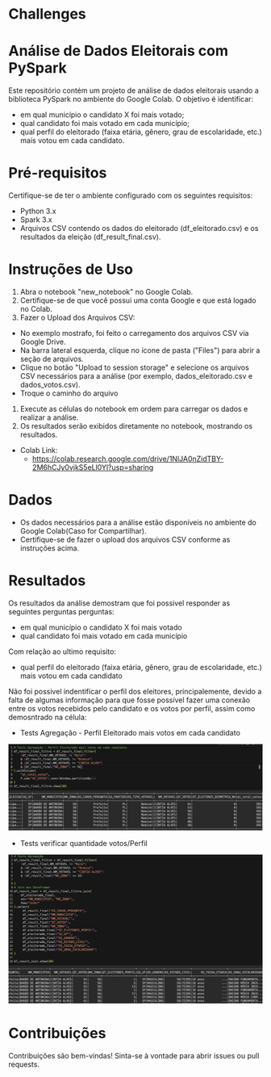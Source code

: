 # Challenges

# Análise de Dados Eleitorais com PySpark

Este repositório contém um projeto de análise de dados eleitorais usando a biblioteca PySpark no ambiente do Google Colab. O objetivo é identificar:
* em qual município o candidato X foi mais votado;
* qual candidato foi mais votado em cada município;
* qual perfil do eleitorado (faixa etária, gênero, grau de escolaridade,
etc.) mais votou em cada candidato.

# Pré-requisitos
Certifique-se de ter o ambiente configurado com os seguintes requisitos:
* Python 3.x
* Spark 3.x
* Arquivos CSV contendo os dados do eleitorado (df_eleitorado.csv) e os resultados da eleição (df_result_final.csv).

# Instruções de Uso
1. Abra o notebook "new_notebook" no Google Colab.
1. Certifique-se de que você possui uma conta Google e que está logado no Colab.
1. Fazer o Upload dos Arquivos CSV:
* No exemplo mostrafo, foi feito o carregamento dos arquivos CSV via Google Drive.
* Na barra lateral esquerda, clique no ícone de pasta ("Files") para abrir a seção de arquivos.
* Clique no botão "Upload to session storage" e selecione os arquivos CSV necessários para a análise (por exemplo, dados_eleitorado.csv e dados_votos.csv).
* Troque o caminho do arquivo
1. Execute as células do notebook em ordem para carregar os dados e realizar a análise.
1. Os resultados serão exibidos diretamente no notebook, mostrando os resultados.

* Colab Link:
  - https://colab.research.google.com/drive/1NlJA0nZidTBY-2M6hCJy0vjkS5eLl0Yl?usp=sharing

# Dados
* Os dados necessários para a análise estão disponíveis no ambiente do Google Colab(Caso for Compartilhar). 
* Certifique-se de fazer o upload dos arquivos CSV conforme as instruções acima.


# Resultados
Os resultados da análise demostram que foi possivel responder as seguintes perguntas perguntas:
* em qual município o candidato X foi mais votado
* qual candidato foi mais votado em cada município

Com relação ao ultimo requisito: 
* qual perfil do eleitorado (faixa etária, gênero, grau de escolaridade,
etc.) mais votou em cada candidato

Não foi possivel indentificar o perfil dos eleitores, principalemente, devido a falta de algumas informação para que fosse possível fazer uma conexão entre os votos recebidos pelo candidato e os votos por perfil, assim como demosntrado na célula:
* Tests Agregação - Perfil Eleitorado mais votos em cada candidato
<img src="images/C7723066-3834-4585-8913-F865CC9AAD66.jpeg">


* Tests verificar quantidade votos/Perfil
<img src="images/59EDCD95-579E-46EB-A304-7C84BCF8B817.jpeg">




# Contribuições
Contribuições são bem-vindas! Sinta-se à vontade para abrir issues ou pull requests.
